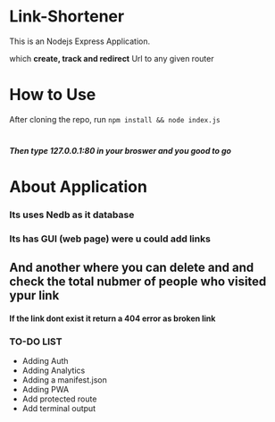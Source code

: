 # Link-Shortener
This is an Nodejs Express Application.

which **create, track and redirect** Url to any given router 
## 
# How to Use 
After cloning the repo,
run ```npm install && node index.js```
# 
##### Then type **127.0.0.1:80** in your broswer and you good to go 
# 
# About Application 
### Its uses Nedb as it database 
### Its has GUI (web page) were u could add links 
## And another where you can delete and  and check the total nubmer of people who visited ypur link  
#### If the link dont exist it return a 404 error as broken link 
### TO-DO LIST
* Adding Auth
* Adding Analytics
* Adding a manifest.json 
* Adding PWA 
* Add protected route 
* Add terminal output
